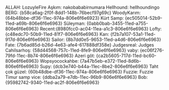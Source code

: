 ALLAH: LozuyleFire
Aşkım: nakobababirnumara
Hellhound: hellhoundingo
BERG: {b58ca6ag-2f0f-8dd1-148b-76becf97g69c}
WoodyKarım: {64b48bbe-df36-11ec-974a-806e6f6e6923}
Kürt Samp: {ec505014-52b9-11ed-a69b-806e6f6e6963}
Süleyman: {0abb0bab-3455-11ed-a755-806e6f6e6963}
Recent:{8980fcc0-ac04-11ea-a1c3-806e6f6e6963}
Lofty: {c48edc70-50b9-11ed-81f7-806e6f6e6963}
Karı: {f2b7a107-53a1-11ed-917d-806e6f6e6963}
Sailor: {8b7dd0e5-9653-11ed-a4d6-806e6f6e6963}
Fate: {7b6ad85d-b26d-4e63-afe4-617888df358e}
Judgesreal: Judges
Cahilsarhoş: {58d44568-757c-11ed-8fe9-806e6f6e6963}
vaby: {ec06f276-79fd-11ec-8b74-806e6f6e6963}
Azeri göt: {ca2b5605-717d-11ed-bc60-806e6f6e6963}
Wopsyocockahbe: {7a47b5eb-e372-11ed-8d6b-806e6f6e6963}
Supy: {dcb3e740-b44a-11ec-8be2-806e6f6e6963}
Taht çok güzel: {60b48dbe-df36-11ec-974a-806e6f6e6963}
Fuzzie: Fuzzie
Timur samp vice: {ddba2a79-e7db-11ec-96b9-806e6f6e6963}
Bob: {95982742-9340-11ed-ac2f-806e6f6e6963}
